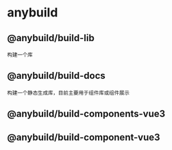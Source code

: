 # anybuild

## @anybuild/build-lib
    构建一个库
## @anybuild/build-docs
    构建一个静态生成库，目前主要用于组件库或组件展示
## @anybuild/build-components-vue3
## @anybuild/build-component-vue3